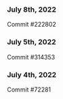 ### July 8th, 2022

Commit #222802

### July 5th, 2022

Commit #314353


### July 4th, 2022

Commit #72281
